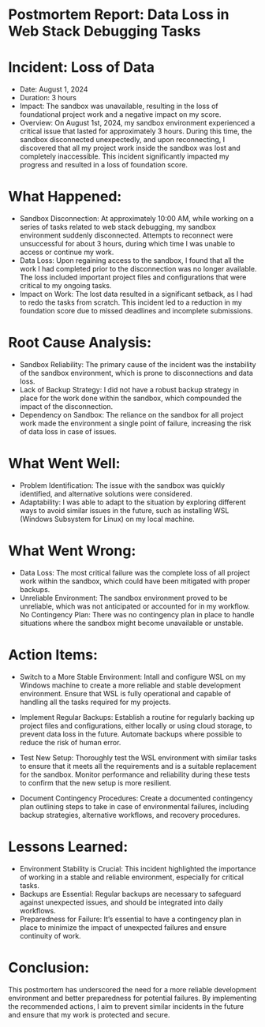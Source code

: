 # Postmortem Report: Data Loss in Web Stack Debugging Tasks
# Incident: Loss of Data
- Date: August 1, 2024
- Duration: 3 hours
- Impact: The sandbox was unavailable, resulting in the loss of foundational project work and a negative impact on my score.
- Overview:
On August 1st, 2024, my sandbox environment experienced a critical issue that lasted for approximately 3 hours. During this time, the sandbox disconnected unexpectedly, and upon reconnecting, I discovered that all my project work inside the sandbox was lost and completely inaccessible. This incident significantly impacted my progress and resulted in a loss of foundation score.

# What Happened:
- Sandbox Disconnection:
At approximately 10:00 AM, while working on a series of tasks related to web stack debugging, my sandbox environment suddenly disconnected.
Attempts to reconnect were unsuccessful for about 3 hours, during which time I was unable to access or continue my work.
- Data Loss:
Upon regaining access to the sandbox, I found that all the work I had completed prior to the disconnection was no longer available.
The loss included important project files and configurations that were critical to my ongoing tasks.
- Impact on Work:
The lost data resulted in a significant setback, as I had to redo the tasks from scratch.
This incident led to a reduction in my foundation score due to missed deadlines and incomplete submissions.
	
# Root Cause Analysis:
- Sandbox Reliability: The primary cause of the incident was the instability of the sandbox environment, which is prone to disconnections and data loss.
- Lack of Backup Strategy: I did not have a robust backup strategy in place for the work done within the sandbox, which compounded the impact of the disconnection.
- Dependency on Sandbox: The reliance on the sandbox for all project work made the environment a single point of failure, increasing the risk of data loss in case of issues.

# What Went Well:
- Problem Identification: The issue with the sandbox was quickly identified, and alternative solutions were considered.
- Adaptability: I was able to adapt to the situation by exploring different ways to avoid similar issues in the future, such as installing WSL (Windows Subsystem for Linux) on my local machine.

# What Went Wrong:
- Data Loss: The most critical failure was the complete loss of all project work within the sandbox, which could have been mitigated with proper backups.
- Unreliable Environment: The sandbox environment proved to be unreliable, which was not anticipated or accounted for in my workflow.
No Contingency Plan: There was no contingency plan in place to handle situations where the sandbox might become unavailable or unstable.

# Action Items:

- Switch to a More Stable Environment:
Intall and configure WSL on my Windows machine to create a more reliable and stable development environment.
Ensure that WSL is fully operational and capable of handling all the tasks required for my projects.

- Implement Regular Backups:
Establish a routine for regularly backing up project files and configurations, either locally or using cloud storage, to prevent data loss in the future.
Automate backups where possible to reduce the risk of human error.

- Test New Setup:
Thoroughly test the WSL environment with similar tasks to ensure that it meets all the requirements and is a suitable replacement for the sandbox.
Monitor performance and reliability during these tests to confirm that the new setup is more resilient.

- Document Contingency Procedures:
Create a documented contingency plan outlining steps to take in case of environmental failures, including backup strategies, alternative workflows, and recovery procedures.

# Lessons Learned:
- Environment Stability is Crucial: This incident highlighted the importance of working in a stable and reliable environment, especially for critical tasks.
- Backups are Essential: Regular backups are necessary to safeguard against unexpected issues, and should be integrated into daily workflows.
- Preparedness for Failure: It’s essential to have a contingency plan in place to minimize the impact of unexpected failures and ensure continuity of work.

# Conclusion:
This postmortem has underscored the need for a more reliable development environment and better preparedness for potential failures. By implementing the recommended actions, I aim to prevent similar incidents in the future and ensure that my work is protected and secure.

